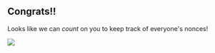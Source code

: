 ## Congrats!!

Looks like we can *count* on you to keep track of everyone's nonces!

![](https://media.giphy.com/media/SUFuaOfn7qXaE/giphy.gif)